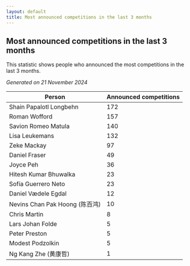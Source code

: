 ```yaml
---
layout: default
title: Most announced competitions in the last 3 months
---
```

## Most announced competitions in the last 3 months
This statistic shows people who announced the most competitions in the last 3 months.

*Generated on 21 November 2024*

| Person | Announced competitions |
| --- | --- |
| Shain Papalotl Longbehn | 172 |
| Roman Wofford | 157 |
| Savion Romeo Matula | 140 |
| Lisa Leukemans | 132 |
| Zeke Mackay | 97 |
| Daniel Fraser | 49 |
| Joyce Peh | 36 |
| Hitesh Kumar Bhuwalka | 23 |
| Sofía Guerrero Neto | 23 |
| Daniel Vædele Egdal | 12 |
| Nevins Chan Pak Hoong (陈百鸿) | 10 |
| Chris Martin | 8 |
| Lars Johan Folde | 5 |
| Peter Preston | 5 |
| Modest Podzolkin | 5 |
| Ng Kang Zhe (黄康哲) | 1 |
